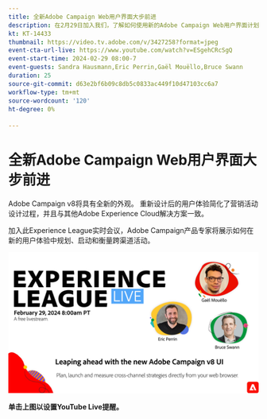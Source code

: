 ```yaml
---
title: 全新Adobe Campaign Web用户界面大步前进
description: 在2月29日加入我们，了解如何使用新的Adobe Campaign Web用户界面计划、发布和衡量跨渠道策略，包括在测试版中的创作AI功能。
kt: KT-14433
thumbnail: https://video.tv.adobe.com/v/3427258?format=jpeg
event-cta-url-live: https://www.youtube.com/watch?v=ESgehCRcSgQ
event-start-time: 2024-02-29 08:00-7
event-guests: Sandra Hausmann,Eric Perrin,Gaël Mouëllo,Bruce Swann
duration: 25
source-git-commit: d63e2bf6b09c8db5c0833ac449f10d47103cc6a7
workflow-type: tm+mt
source-wordcount: '120'
ht-degree: 0%

---
```


# 全新Adobe Campaign Web用户界面大步前进

Adobe Campaign v8将具有全新的外观。 重新设计后的用户体验简化了营销活动设计过程，并且与其他Adobe Experience Cloud解决方案一致。

加入此Experience League实时会议，Adobe Campaign产品专家将展示如何在新的用户体验中规划、启动和衡量跨渠道活动。

[![ExL LIVE 2024年2月29日](../assets/Feb29_2024_WebBanner.png)](https://www.youtube.com/watch?v=ESgehCRcSgQ)

**单击上图以设置YouTube Live提醒。**